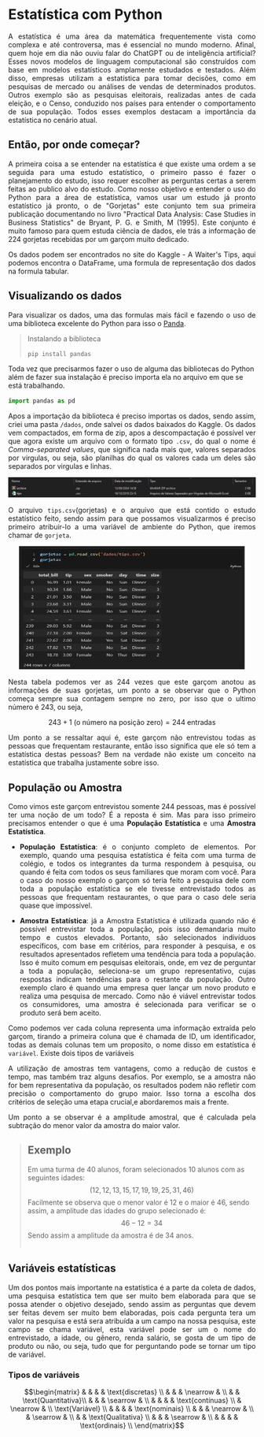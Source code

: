 # Estatística com Python
<p style="text-align:justify">
A estatística é uma área da matemática frequentemente vista como complexa e até controversa, mas é essencial no mundo moderno. Afinal, quem hoje em dia não ouviu falar do ChatGPT ou de inteligência artificial? Esses novos modelos de linguagem computacional são construídos com base em modelos estatísticos amplamente estudados e testados. Além disso, empresas utilizam a estatística para tomar decisões, como em pesquisas de mercado ou análises de vendas de determinados produtos. Outros exemplo são as pesquisas eleitorais, realizadas antes de cada eleição, e o Censo, conduzido nos países para entender o comportamento de sua população. Todos esses exemplos destacam a importância da estatística no cenário atual.
</p>


## Então, por onde começar?

<p style="text-align:justify">
A primeira coisa a se entender na estatística é que existe uma ordem a se seguida para uma estudo estatístico, o primeiro passo é fazer o planejamento do estudo, isso requer escolher as perguntas certas a serem feitas ao publico alvo do estudo. Como nosso objetivo e entender o uso do Python para a área de estatística, vamos usar um estudo já pronto estatístico já pronto, o de "Gorjetas" este conjunto tem sua primeira publicação documentando no livro "Practical Data Analysis: Case Studies in Business Statistics" de Bryant, P. G. e Smith, M (1995). Este conjunto é muito famoso para quem estuda ciência de dados, ele trás a informação de 224 gorjetas recebidas por um garçom muito dedicado.
</p>

<p style="text-align:justify">
Os dados podem ser encontrados no site do <a herf="https://www.kaggle.com/datasets/jsphyg/tipping">Kaggle - A Waiter's Tips</a>, aqui podemos encontra o DataFrame, uma formula de representação dos dados na formula tabular.
</p>

## Visualizando os dados
<p style="text-align:justify">
Para visualizar os dados, uma das formulas mais fácil e fazendo o uso de uma biblioteca excelente do Python para isso o <a href="https://pandas.pydata.org/">Panda</a>.
</p>

> Instalando a biblioteca
>```python
>pip install pandas
>```

Toda vez que precisarmos fazer o uso de alguma das bibliotecas do Python além de fazer sua instalação é preciso importa ela no arquivo em que se está trabalhando.


~~~python
import pandas as pd
~~~

<p style="text-align:justify">
Apos a importação da biblioteca é preciso importas os dados, sendo assim, criei uma pasta <code>/dados</code>, onde salvei os dados baixados do <a herf="https://www.kaggle.com/datasets/jsphyg/tipping">Kaggle</a>. Os dados vem compactados, em forma de zip, apos a descompactação é possível ver que agora existe um arquivo com o formato tipo <code>.csv</code>, do qual o nome é <i>Comma-separated values</i>, que significa nada mais que, valores separados por virgulas, ou seja, são planilhas do qual os valores cada um deles são separados por virgulas e linhas.
</p>

![pasta de dados](/image/pasta_dados.png)

<p style="text-align:justify">
O arquivo <code>tips.csv</code>(gorjetas) e o arquivo que está contido o estudo estatístico feito, sendo assim para que possamos visualizarmos é preciso primeiro atribuir-lo a uma variável de ambiente do Python, que iremos chamar de <code>gorjeta</code>.
</p>

<p align="center">
    <img width="460" height="250" src="image\criando_gorjetas.png">
</p>

<p style="text-align:justify">
Nesta tabela podemos ver as 244 vezes que este garçom anotou as informações de suas gorjetas, um ponto a se observar que o Python começa sempre sua contagem sempre no zero, por isso que o ultimo número é 243, ou seja,
</p>

$$243+1\text{ (o número na posição zero)} = 244 \text{ entradas}$$ 

<p style="text-align:justify">
Um ponto a se ressaltar aqui é, este garçom não entrevistou todas as pessoas que frequentam restaurante, então isso significa que ele só tem a estatística destas pessoas? Bem na verdade não existe um conceito na estatística que trabalha justamente sobre isso. 
</p>

## População ou Amostra
<p style="text-align:justify">
Como vimos este garçom entrevistou somente 244 pessoas, mas é possível ter uma noção de um todo? É a reposta é sim. Mas para isso primeiro precisamos entender o que é 
uma <b>População Estatística</b> e uma <b>Amostra Estatística</b>.
</p>
<ul>
    <li>
        <p style="text-align:justify">
            <b>População Estatística</b>: é o conjunto completo de elementos. Por exemplo, quando uma pesquisa estatística é feita com uma turma de colégio, e todos os integrantes da turma respondem à pesquisa, ou quando é feita com todos os seus familiares que moram com você. Para o caso do nosso exemplo o garçom só teria feito a pesquisa dele com toda a população estatística se ele tivesse entrevistado todos as pessoas que frequentam restaurantes, o que para o caso dele seria quase que impossível.
        </p>
    </li>
    <li>
        <p style="text-align:justify">
            <b>Amostra Estatística</b>: já a Amostra Estatística é utilizada quando não é possível entrevistar toda a população, pois isso demandaria muito tempo e custos elevados. Portanto, são selecionados indivíduos específicos, com base em critérios, para responder à pesquisa, e os resultados apresentados refletem uma tendência para toda a população. Isso é muito comum em pesquisas eleitorais, onde, em vez de perguntar a toda a população, seleciona-se um grupo representativo, cujas respostas indicam tendências para o restante da população. Outro exemplo claro é quando uma empresa quer lançar um novo produto e realiza uma pesquisa de mercado. Como não é viável entrevistar todos os consumidores, uma amostra é selecionada para verificar se o produto será bem aceito.
        </p>
    </li>
</ul>

<p style="text-align:justify">
Como podemos ver cada coluna representa uma informação extraída pelo garçom, tirando a primeira coluna que é chamada de ID, um identificador, todas as demais colunas tem um proposito, o nome disso em estatística é <code>variável</code>. Existe dois tipos de variáveis 
</p>

<p style="text-align:justify">A utilização de amostras tem vantagens, como a redução de custos e tempo, mas também traz alguns desafios. Por exemplo, se a amostra não for bem representativa da população, os resultados podem não refletir com precisão o comportamento do grupo maior. Isso torna a escolha dos critérios de seleção uma etapa crucial,e abordaremos mais a frente.</p>

<p style="text-align:justify">Um ponto a se observar é a amplitude amostral, que é calculada pela subtração do menor valor da amostra do maior valor.</p>

> ## Exemplo
> Em uma turma de 40 alunos, foram selecionados 10 alunos com as seguintes idades: 
> $$ \lparen 12, 12, 13, 15, 17, 19, 19, 25, 31, 46 \rparen$$ 
> Facilmente se observa que o menor valor é 12 e o maior é 46, sendo assim, a amplitude das idades do grupo selecionado é: 
> $$46−12=34$$
> Sendo assim a amplitude da amostra é de 34 anos. <br>
> <br>

## Variáveis estatísticas
<p style="text-align:justify">Um dos pontos mais importante na estatística é a parte da coleta de dados, uma pesquisa estatística tem que ser muito bem elaborada para que se possa atender o objetivo desejado, sendo assim as perguntas que devem ser feitas devem ser muito bem elaboradas, pois cada pergunta tera um valor na pesquisa e está sera atribuída a um campo na nossa pesquisa, este campo se chama variável, esta variável pode ser um o nome do entrevistado, a idade, ou gênero, renda salário, se gosta de um tipo de produto ou não, ou seja, tudo que for perguntando pode se tornar um tipo de variável.</p>

### Tipos de variáveis
$$\begin{matrix}
 & & &  & \text{discretas} \\
 & & & \nearrow & \\
 &  & \text{Quantitativa}\\
 & & & \searrow & \\
 & & &  & \text{contínuas} \\
 & \nearrow & \\
\text{Variável} \\
 & & &  & \text{nominais} \\
 & & & \nearrow & \\
 & \searrow & \\
 &  & \text{Qualitativa} \\
 & & & \searrow & \\
 & & &  & \text{ordinais} \\
\end{matrix}$$



